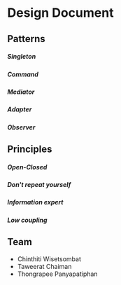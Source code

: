 # Design Document

## Patterns

##### Singleton

##### Command 

##### Mediator

##### Adapter

##### Observer

## Principles

##### Open-Closed

##### Don't repeat yourself

##### Information expert

##### Low coupling

## Team
- Chinthiti Wisetsombat
- Taweerat Chaiman
- Thongrapee Panyapatiphan

